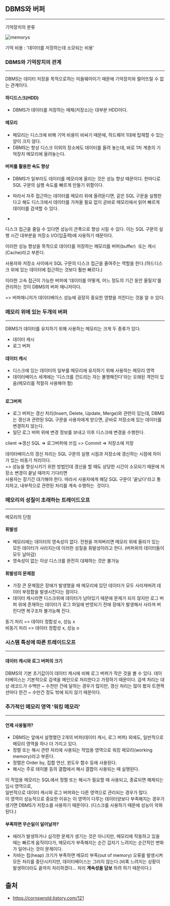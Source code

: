 ## DBMS와 버퍼
-----
기억장치의 분류

![memorys](https://t1.daumcdn.net/cfile/tistory/99F73E3E5BB6FCED1E)

기억 비용 : '데이터를 저장하는데 소모되는 비용'

### DBMS와 기억장치의 관계
----

DBMS는 데이터 저장을 목적으로하는 미들웨어이기 때문에 기억장치와 떨어뜨릴 수 없는 관계이다.

#### 하디드스크(HDD)
* DBMS가 데이터를 저장하는 매체(저장소)는 대부분 HDD이다.

#### 메모리
* 메모리는 디스크에 비해 기억 비용이 비싸기 때문에, 하드웨어 1대에 탑재할 수 있는 양이 크지 않다.
* DBMS는 항상 디스크 이외의 장소에도 데이터를 올려 놓는데, 바로 1차 계층의 기억장치 메모리에 올려놓는다.

#### 버퍼를 활용한 속도 향상 
* DBMS가 일부라도 데이터를 메모리에 올리는 것은 성능 향상 때문이다. 한마디로 SQL 구문의 실행 속도를 빠르게 만들기 위함이다.

* 따라서 자주 접근하는 데이터를 메모리 위에 올려둔다면, 같은 SQL 구문을 실행한다고 해도 디스크에서 데이터를 가져올 필요 없이 곧바로 메모리에서 읽어 빠르게 데이터를 검색할 수 있다.
* 

디스크 접근을 줄일 수 있다면 성능이 큰폭으로 향상 시킬 수 있다. 이는 SQL 구문의 실행 시간 대부분을 저장소 I/O(입출력)에 사용하기 때문이다.

이러한 성능 향상을 목적으로 데이터를 저장하는 메모리를 버퍼(buffer)  또는 캐시(Cache)라고 부른다.

사용자와 저장소 사이에서 SQL 구문의 디스크 접근을 줄여주는 역할을 한다.(하드디스크 위에 있는 데이터에 접근하는 것보다 훨씬 빠르다.)

이러한 고속 접근이 가능한 버퍼에 '데이터를 어떻게, 어느 정도의 기간 동안 올릴지'를 관리하는 것이 DBMS의 버퍼 매니저이다.

=> 버퍼매니저가 데이터베이스 성능에 굉장히 중요한 영향을 끼친다는 것을 알 수 있다.

### 메모리 위에 있는 두개의 버퍼
----
DBMS가 데이터를 유지하기 위해 사용하는 메모리는 크게 두 종류가 있다.

* 데이터 캐시
* 로그 버퍼

#### 데이터 캐시
* 디스크에 있는 데이터의 일부를 메모리에 유지하기 위해 사용하는 메모리 영역
* 데이터베이스 세계에는 '디스크를 건드리는 자는 불행해진다'라는 오래된 격언이 있음(메모리를 적절히 사용해야 함)
* 
#### 로그버퍼
* 로그 버퍼는 갱신 처리(Insert, Delete, Update, Merge)와 관련이 있는데, DBMS는 갱신과 관련된 SQL 구문을 사용자에게 받으면, 곧바로 저장소에 있는 데이터를 변경하지 않는다.
* 일단 로그 버퍼 위에 변경 정보를 보내고 이후 디스크에 변경을 수행한다.

client =>갱신 SQL => 로그버퍼에 쓰임 => Commit => 저장소에 저장

데이터베이스의 갱신 처리는 SQL 구문의 실행 시점과 저장소에 갱신하는 시점에 차이가 있는 비동기 처리이다.   
=> 성능을 향상시키기 위한 방법인데 갱신을 할 때도 상당한 시간이 소모되기 때문에 저장소 변경이 끝날 때까지 기다리면   
사용자는 장기간 대기해야 한다. 따라서 사용자에게 해당 SQL 구문이 '끝났다'라고 통지하고, 내부적으로 관련된 처리를 계속 수행하는  것이다.

### 메모리의 성질이 초래하는 트레이드오프
----
메모리의 단점

#### 휘발성
* 메모리에는 데이터의 영속성이 없다. 전원을 꺼져버리면 메모리 위에 올라가 있는 모든 데이터가 사라지는데 이러한 성질을 휘발성이라고 한다. (버퍼위의 데이터들이 모두 날아감)
* 영속성이 없는 이상 디스크를 완전히 대체하는 것은 불가능

#### 휘발성의 문제점
* 가장 큰 문제점은 장애가 발생했을 때 메모리에 있던 데이터가 모두 사라져버려 데이터 부정합을 발생시킨다는 점이다.
* 데이터 캐시라면 디스크위에 데이터가 남아있기 때문에 문제가 되지 않지만 로그 버퍼 위에 존재하는 데이터가 로그 파일에 반영되기 전에 장애가 발생해서 사라져 버린다면 복구조차 불가능해 진다.   

동기 처리 => 데이터 정합성 o, 성능 x   
비동기 처리 => 데이터 정합성 x, 성능 o

### 시스템 특성에 따른 트레이드오프
-----
#### 데이터 캐시와 로그 버퍼의 크기
DBMS의 기본 초기값이이 데이터 캐시에 비해 로그 버퍼가 작은 것을 볼 수 있다.
데이터베이스는 기본적으로 검색을 메인으로 처리한다고 가정하기 때문이다.
검색 처리는 대상 레코드가 수백만 ~ 수천만 건에 달하는 경우가 많지만,
갱신 처리는 많아 봤자 트랜잭션마다 한건 ~ 수만건 정도 밖에 되지 않기 때문이다.

### 추가적인 메모리 영역 '워킹 메모리'
----
#### 언제 사용될까?
* DBMS는 앞에서 설명했던 2개의 버퍼(데이터 캐시, 로그 버퍼) 외에도, 일반적으로 메모리 영역을 하나 더 가지고 있다.
* 정렬 또는 해시 관련 처리에 사용되는 작업용 영역으로 워킹 메모리(working memory)라고 부른다. 
* 정렬은 Order by, 집합 연산, 윈도우 함수 등에 사용된다.
* 해시는 주로 테이블 등의 결합에서 해시 결합이 사용되는 때 실행된다.

이 작업용 메모리는 SQL에서 정렬 또는 해시가 필요할 때 사용되고, 종료되면 해제되는 임시 영역으로,   
일반적으로 데이터 캐시와 로그 버퍼와는 다른 영역으로 관리되는 경우가 많다.   
이 영역이 성능적으로 중요한 이유는 이 영역이 다루는 데이터양보다 부족해지는 경우가 생기면 DBMS가 저장소를 사용하기 때문이다. (디스크를 사용하기 때문에 성능이 악화된다.)   
#### 부족하면 무슨일이 일어날까?
* 에러가 발생하거나 심각한 문제가 생기는 것은 아니지만, 메모리에 작동하고 있을 때는 빠르게 움직이다가, 메모리가 부족해지는 순간 갑자기 느려지는 순간적인 변화가 일어나는 것이 문제이다.
* 자바는 힙(heap) 크기가 부족하면 메모리 부족(out of memory) 오류를 발생시켜 모든 처리를 중단시키지만, 데이터베이스는 그러지 않는다.(비록 느려지는 상황이 발생하더라도 끝까지 처리하겠다... 처리 **계속성을 담보** 하려 하기 때문이다.)

## 출처
* https://cornswrold.tistory.com/121
